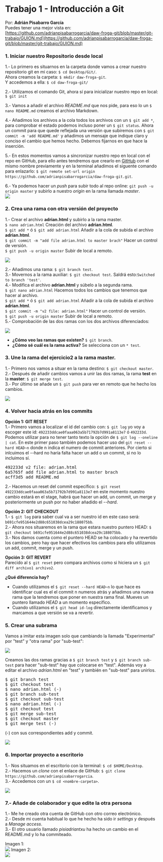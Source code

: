 # Trabajo 1 - Introducción a Git
Por: **Adrián Pisabarro García**    
Puedes tener una mejor vista en: [https://github.com/adrianpisabarrogarcia/daw-froga-git/blob/master/git-trabajo/GUION.md](https://github.com/adrianpisabarrogarcia/daw-froga-git/blob/master/git-trabajo/GUION.md)
  
### 1. Iniciar nuestro Repositorio desde local
1.- Lo primero es situarnos en la carpeta donde vamos a crear nuestro repositorio git en mi caso: `$ cd Desktop/Git/`.    
Ahora creamos la carpeta: `$ mkdir daw-froga-git`.    
Y accedemos a ella: `$ cd daw-froga-git/`
   
2.- Utilizamos el comando Git, ahora sí para inicializar nuestro repo en local:
`$ git init`

3.- Vamos a añadir el archivo _README.md_ que nos pide, para eso lo un `$ nano README.md` creamos el archivo Markdown.

4.- Añadimos los archivos a la cola todos los archivos con un `$ git add *`, para comprobar el estado podemos incluso poner un `$ git status`. Ahora un commit para que quede reflejada una versión que subiremos con `$ git commit -m 'add README.md'` y añadimos un mensaje que indique claro y conciso el cambio que hemos hecho. Debemos fijarnos en que hace la inserción.

5.- En estos momentos vamos a sincronizar nuestro repo en local con el repo en GitHub, para ello antes tendremos que crearlo en [GitHub](https://github.com/adrianpisabarrogarcia/daw-froga-git.git) con el mismo nombre previamente y en la terminal añadimos el siguente comando para enlazarlo:  `$ git remote set-url origin https://github.com/adrianpisabarrogarcia/daw-froga-git.git`.   

6.- Ya podemos hacer un *push* para subir todo al repo online: `git push -u origin master` y subirlo a nuestro *origin* en la rama llamada *master*.     
![](./screen1.png)

### 2. Crea una rama con otra versión del proyecto
1.- Crear el archivo **adrian.html** y subirlo a la rama master.  
	`$ nano adrian.html` Creación del archivo **adrian.html**.  
	`$ git add *` ó `$ git add adrian.html` Añadir a la cola de subida el archivo **adrian.html**.  
	`$ git commit -m "add file adrian.html to master brach"` Hacer un control de versión.  
	`$ git push -u origin master` Subir de local a remoto.     
   
![](./screen2.png)

2.- Añadimos una rama: `$ git branch test`.   
3.- Movernos a la rama auxiliar: `$ git checkout test`. Saldrá esto:`Switched to branch 'test'`.   
4.- Modifica el archivo **adrian.html** y súbelo a la segunda rama.   
	`$ git nano adrian.html` Hacemos todos los cambios que tenemos que hacer al archivo.   
	`$ git add *` ó `$ git add adrian.html` Añadir a la cola de subida el archivo **adrian.html**.  
	`$ git commit -m "v2 file: adrian.html"` Hacer un control de versión.  
	`$ git push -u origin master` Subir de local a remoto.     
5.- Comprobación de las dos ramas con los dos archivos diferenciados: 
   
![](./screen3.png)

* **¿Cómo veo las ramas que existen?** `$ git branch`.   
* **¿Cómo sé cuál es la rama activa?** Se selecciona con un `* test`.

### 3. Une la rama del ejercicio2 a la rama master.  
1.- Primero nos vamos a situar en la rama destino: `$ git checkout master`.  
2.- Después de añadir cambios vamos a unir las dos ramas, la rama **test** en la **master**: `$ git merge test`.   
3.- Por último se añade un `$ git push` para ver en remoto que he hecho los cambios.   
  
![](./screen4.png)

### 4. Volver hacia atrás en los commits
**Opción 1: GIT RESET**       
1.- Primero vamos a localizar el id del cambio con: `$ git log` yo voy a escoger este id: `492233ddcae0faaa063a5b71792b7d991a8113e7` ó `492233d`. Podemos utilizar para no tener tanto texto la opción de `$ git log --oneline | cat`. En este primer paso también podemos hacer uso del `git reset --hard HEAD~n` donde n indica el numero de commit anteriores. Por cierto si inlcuimos el --hard no haría falta hacer un add o un commit, si no lo incluimos sí.    
<pre>
492233d v2 file: adrian.html
6a5765f add file adrian.html to master brach
acff3d5 add README.md
</pre>
2.- Hacemos un reset del commit específico: `$ git reset 492233ddcae0faaa063a5b71792b7d991a8113e7` en este momento nuestro cambio estará en el stage, habrá que hacer un add, un commit, un merge y posteriormente un push por no haber añadido el *--hard*.


**Opción 2: GIT CHECKOUT**  
1.- `$ git log` para saber cual va a ser nuestro id en este caso será: `b691cfe951644e2d88c651038dcea29c188075bb`.  
2.- Ahora nos situaremos en la rama que estara nuestro puntero HEAD: `$ git checkout b691cfe951644e2d88c651038dcea29c188075bb`.   
3.- Nos damos cuenta como el puntero HEAD se ha colocado y ha revertido los cambios, pero hay que hacer efectivos los cambios para ello utilizamos un add, commit, merge y un push. 

**Opción 3: GIT REVERT**     
Parecido al `$ git reset` pero compara archivos como si hiciera un `$ git diff archivo1 archivo2`.  

**¿Qué diferencia hay?**   
   
* Cuando utilizamos el `$ git reset --hard HEAD~n` lo que hace es identificar cual es el el commit n numeros atrás y añadimos una nueva rama que la tendremos que poner en nuestra rama final. Mueves un puntero llamado *HEAD* a un momento específico.    	
* Cuando utilizamos el `$ git head id-log` directamente identificamos y marcamos a que versión se va a revertir.

### 5. Crear una subrama
Vamos a imitar esta imagen solo que cambiando la llamada "Experimental" por "test" y "otra rama" por "sub-test":       

![](./screen5.png)

Creamos las dos ramas gracias a `$ git branch test` y `$ git branch sub-test` para hacer "sub-test" hay que colocarse en "test". Además voy a editar el archivo *adrian.html* en "test" y también en "sub-test" para unirlos.   
<pre>
$ git branch test
$ git checkout test
$ nano adrian.html (-)    
$ git branch sub-test
$ git checkout sub-test
$ nano adrian.html (-)     
$ git checkout test
$ git merge sub-test   
$ git checkout master
$ git merge test (-)
</pre>
(-) con sus correspondientes add y commit.    

![](./screen6.png)

### 6. Importar proyecto a escritorio
1.- Nos situamos en el escritorio con la terminal: `$ cd $HOME/Desktop`.   
2.- Hacemos un *clone* con el enlace de GitHub: `$ git clone https://github.com/adrianpisabarrogarcia`.   
3.- Accedemos con un `$ cd <nombre-carpeta>`.    

![](screen7.png)

### 7.- Añade de colaborador y que edite la otra persona
1.-  Me he creado otra cuenta de GitHub con otro correo electrónico.      
2.- Desde mi cuenta habitual lo que he hecho ha sido ir *settings* y después a *Manage access*.   
3.- El otro usuario llamado *pisiadriantxu* ha hecho un cambio en el README.md y lo ha commiteado.    

Imagen 1:    
![](./screen8.png) 
Imagen 2:      
![](./screen9.png) 




 






	 

